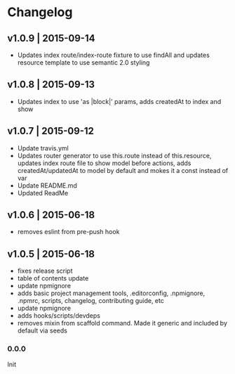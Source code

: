 # Changelog

## v1.0.9 | 2015-09-14
* Updates index route/index-route fixture to use findAll and updates resource template to use semantic 2.0 styling

## v1.0.8 | 2015-09-13
* Updates index to use 'as |block|' params, adds createdAt to index and show

## v1.0.7 | 2015-09-12
* Update travis.yml
* Updates router generator to use this.route instead of this.resource, updates index route file to show model before actions, adds createdAt/updatedAt to model by default and mokes it a const instead of var
* Update README.md
* Updated ReadMe

## v1.0.6 | 2015-06-18
* removes eslint from pre-push hook

## v1.0.5 | 2015-06-18
* fixes release script
* table of contents update
* update npmignore
* adds basic project management tools, .editorconfig, .npmignore, .npmrc, scripts, changelog, contributing guide, etc
* update npmignore
* adds hooks/scripts/devdeps
* removes mixin from scaffold command. Made it generic and included by default via seeds

### 0.0.0
Init




